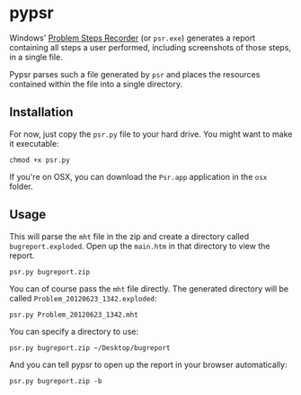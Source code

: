 # pypsr

Windows' [Problem Steps Recorder](http://windows.microsoft.com/en-US/windows7/How-do-I-use-Problem-Steps-Recorder)
(or `psr.exe`) generates a report containing all steps a user performed, 
including screenshots of those steps, in a single file.

Pypsr parses such a file generated by `psr` and places the resources contained 
within the file into a single directory.

## Installation

For now, just copy the `psr.py` file to your hard drive. You might want to make
it executable:

    chmod +x psr.py

If you're on OSX, you can download the `Psr.app` application in the `osx` 
folder.

## Usage

This will parse the `mht` file in the zip and create a directory called 
`bugreport.exploded`. Open up the `main.htm` in that directory to view the 
report.

    psr.py bugreport.zip


You can of course pass the `mht` file directly. The generated directory will 
be called `Problem_20120623_1342.exploded`:

    psr.py Problem_20120623_1342.mht

You can specify a directory to use:

    psr.py bugreport.zip ~/Desktop/bugreport

And you can tell pypsr to open up the report in your browser automatically:

    psr.py bugreport.zip -b